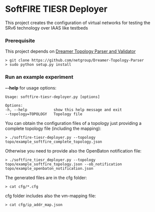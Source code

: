 # SoftFIRE TIESR Deployer  #

This project creates the configuration of virtual networks for testing the SRv6 technology over IAAS like testbeds

### Prerequisite ###

This project depends on [Dreamer Topology Parser and Validator](https://github.com/netgroup/Dreamer-Topology-Parser)

    > git clone https://github.com/netgroup/Dreamer-Topology-Parser
    > sudo python setup.py install

### Run an example experiment ###

**--help** for usage options:

    Usage: softfire-tiesr-deployer.py [options]

    Options:
    -h, --help            show this help message and exit
    --topology=TOPOLOGY   Topology file

You can obtain the configuration files of a topology just providing a complete topology file (including the mapping):

    > ./softfire-tiesr-deployer.py --topology topo/example_softfire_complete_topology.json

Otherwise you need to provide also the OpenBaton notification file:

    > ./softfire_tiesr_deployer.py --topology topo/example_softfire_topology.json --ob_notification topo/example_openbaton_notification.json

The generated files are in the cfg folder: 

    > cat cfg/*.cfg

cfg folder includes also the vm-mapping file:
    
    > cat cfg/ip_addr_map.json
